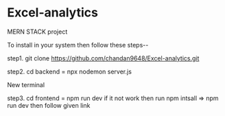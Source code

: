 # Excel-analytics
MERN STACK project

To install in your system then follow these steps--

step1. git clone https://github.com/chandan9648/Excel-analytics.git

step2. cd backend = npx nodemon server.js

New terminal

step3. cd frontend = npm run dev if it not work then run npm intsall
=> npm run dev
then follow given link


